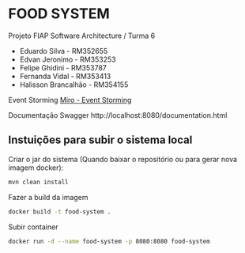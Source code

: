 # FOOD SYSTEM

Projeto FIAP
Software Architecture / Turma 6

- Eduardo Silva - RM352655 
- Edvan Jeronimo - RM353253
- Felipe Ghidini - RM353787
- Fernanda Vidal - RM353413
- Halisson Brancalhão - RM354155

Event Storming
[Miro - Event Storming](https://miro.com/welcomeonboard/NG11bWxGbHJNSmhSNTZoTmRFb3FmNlRwZ1VZM25VbEgySXhoYzZUNVVwbnF2ZWRqbEVjSHFueWMzRE80eWdlYnwzMDc0NDU3MzYyMjUwOTY4MTQ5fDI=?share_link_id=573870846258)


Documentação Swagger
http://localhost:8080/documentation.html


## Instuições para subir o sistema local
Criar o jar do sistema (Quando baixar o repositório ou para gerar nova imagem docker):
```sh
mvn clean install  
```
Fazer a build da imagem
```sh
docker build -t food-system .
```
Subir container
```sh
docker run -d --name food-system -p 8080:8080 food-system
```